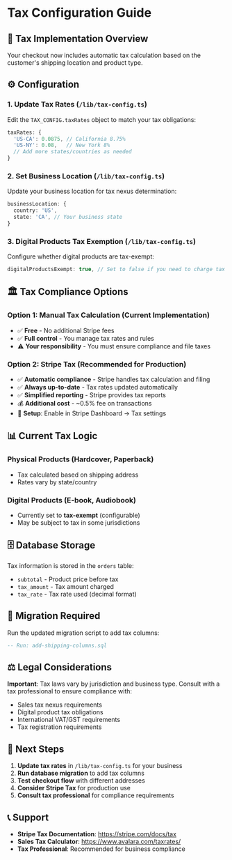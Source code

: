 # Tax Configuration Guide

## 🧾 Tax Implementation Overview

Your checkout now includes automatic tax calculation based on the customer's shipping location and product type.

## ⚙️ Configuration

### 1. **Update Tax Rates** (`/lib/tax-config.ts`)
Edit the `TAX_CONFIG.taxRates` object to match your tax obligations:

```typescript
taxRates: {
  'US-CA': 0.0875, // California 8.75%
  'US-NY': 0.08,   // New York 8%
  // Add more states/countries as needed
}
```

### 2. **Set Business Location** (`/lib/tax-config.ts`)
Update your business location for tax nexus determination:

```typescript
businessLocation: {
  country: 'US',
  state: 'CA', // Your business state
}
```

### 3. **Digital Products Tax Exemption** (`/lib/tax-config.ts`)
Configure whether digital products are tax-exempt:

```typescript
digitalProductsExempt: true, // Set to false if you need to charge tax on digital products
```

## 🏛️ Tax Compliance Options

### **Option 1: Manual Tax Calculation (Current Implementation)**
- ✅ **Free** - No additional Stripe fees
- ✅ **Full control** - You manage tax rates and rules
- ⚠️ **Your responsibility** - You must ensure compliance and file taxes

### **Option 2: Stripe Tax (Recommended for Production)**
- ✅ **Automatic compliance** - Stripe handles tax calculation and filing
- ✅ **Always up-to-date** - Tax rates updated automatically
- ✅ **Simplified reporting** - Stripe provides tax reports
- 💰 **Additional cost** - ~0.5% fee on transactions
- 🔗 **Setup**: Enable in Stripe Dashboard → Tax settings

## 📊 Current Tax Logic

### **Physical Products** (Hardcover, Paperback)
- Tax calculated based on shipping address
- Rates vary by state/country

### **Digital Products** (E-book, Audiobook)
- Currently set to **tax-exempt** (configurable)
- May be subject to tax in some jurisdictions

## 🗄️ Database Storage

Tax information is stored in the `orders` table:
- `subtotal` - Product price before tax
- `tax_amount` - Tax amount charged
- `tax_rate` - Tax rate used (decimal format)

## 🔧 Migration Required

Run the updated migration script to add tax columns:

```sql
-- Run: add-shipping-columns.sql
```

## ⚖️ Legal Considerations

**Important**: Tax laws vary by jurisdiction and business type. Consult with a tax professional to ensure compliance with:

- Sales tax nexus requirements
- Digital product tax obligations
- International VAT/GST requirements
- Tax registration requirements

## 🚀 Next Steps

1. **Update tax rates** in `/lib/tax-config.ts` for your business
2. **Run database migration** to add tax columns
3. **Test checkout flow** with different addresses
4. **Consider Stripe Tax** for production use
5. **Consult tax professional** for compliance requirements

## 📞 Support

- **Stripe Tax Documentation**: https://stripe.com/docs/tax
- **Sales Tax Calculator**: https://www.avalara.com/taxrates/
- **Tax Professional**: Recommended for business compliance
